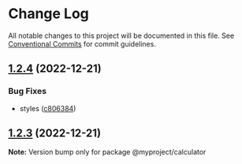 # Change Log

All notable changes to this project will be documented in this file.
See [Conventional Commits](https://conventionalcommits.org) for commit guidelines.

## [1.2.4](https://github.com/sivasankar9/lerna-cra-webpack/compare/@myproject/calculator@1.2.2...@myproject/calculator@1.2.4) (2022-12-21)


### Bug Fixes

* styles ([c806384](https://github.com/sivasankar9/lerna-cra-webpack/commit/c806384d9c3e125cf6160ba72e93cee6d6088e5f))





## [1.2.3](https://github.com/sivasankar9/lerna-cra-webpack/compare/@myproject/calculator@1.2.2...@myproject/calculator@1.2.3) (2022-12-21)

**Note:** Version bump only for package @myproject/calculator
